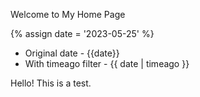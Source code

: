 ---
---


Welcome to My Home Page


{% assign date = '2023-05-25' %}

- Original date - {{date}}
- With timeago filter - {{ date | timeago }}

Hello! This is a test.
